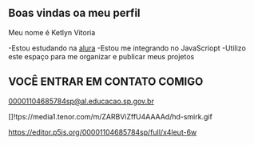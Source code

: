 ## Boas vindas oa meu perfil

Meu nome é Ketlyn Vitoria 


-Estou estudando na [alura](https://www.alura.com.br)
-Estou me integrando no JavaScriopt
-Utilizo este espaço para me organizar e publicar meus projetos

## VOCÊ ENTRAR EM CONTATO COMIGO 

00001104685784sp@al.educacao.sp.gov.br

[]!tps://media1.tenor.com/m/ZARBViZffU4AAAAd/hd-smirk.gif

https://editor.p5js.org/00001104685784sp/full/x4leut-6w
